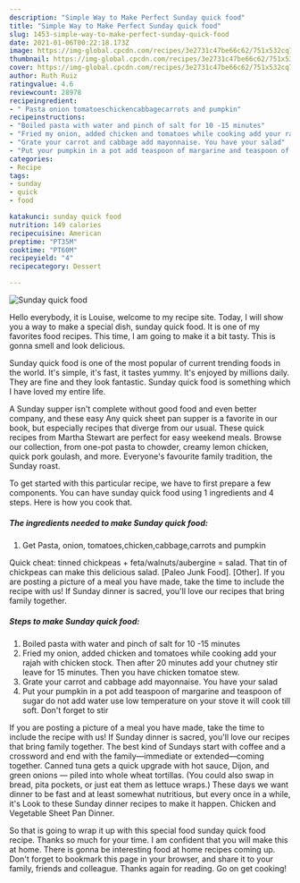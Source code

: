 ```yaml
---
description: "Simple Way to Make Perfect Sunday quick food"
title: "Simple Way to Make Perfect Sunday quick food"
slug: 1453-simple-way-to-make-perfect-sunday-quick-food
date: 2021-01-06T00:22:18.173Z
image: https://img-global.cpcdn.com/recipes/3e2731c47be66c62/751x532cq70/sunday-quick-food-recipe-main-photo.jpg
thumbnail: https://img-global.cpcdn.com/recipes/3e2731c47be66c62/751x532cq70/sunday-quick-food-recipe-main-photo.jpg
cover: https://img-global.cpcdn.com/recipes/3e2731c47be66c62/751x532cq70/sunday-quick-food-recipe-main-photo.jpg
author: Ruth Ruiz
ratingvalue: 4.6
reviewcount: 28978
recipeingredient:
- " Pasta onion tomatoeschickencabbagecarrots and pumpkin"
recipeinstructions:
- "Boiled pasta with water and pinch of salt for 10 -15 minutes"
- "Fried my onion, added chicken and tomatoes while cooking add your rajah with chicken stock. Then after 20 minutes add your chutney stir leave for 15 minutes. Then you have chicken tomatoe stew."
- "Grate your carrot and cabbage add mayonnaise. You have your salad"
- "Put your pumpkin in a pot add teaspoon of margarine and teaspoon of sugar do not add water use low temperature on your stove it will cook till soft. Don&#39;t forget to stir"
categories:
- Recipe
tags:
- sunday
- quick
- food

katakunci: sunday quick food 
nutrition: 149 calories
recipecuisine: American
preptime: "PT35M"
cooktime: "PT60M"
recipeyield: "4"
recipecategory: Dessert

---
```



![Sunday quick food](https://img-global.cpcdn.com/recipes/3e2731c47be66c62/751x532cq70/sunday-quick-food-recipe-main-photo.jpg)

Hello everybody, it is Louise, welcome to my recipe site. Today, I will show you a way to make a special dish, sunday quick food. It is one of my favorites food recipes. This time, I am going to make it a bit tasty. This is gonna smell and look delicious.

Sunday quick food is one of the most popular of current trending foods in the world. It's simple, it's fast, it tastes yummy. It's enjoyed by millions daily. They are fine and they look fantastic. Sunday quick food is something which I have loved my entire life.

A Sunday supper isn&#39;t complete without good food and even better company, and these easy Any quick sheet pan supper is a favorite in our book, but especially recipes that diverge from our usual. These quick recipes from Martha Stewart are perfect for easy weekend meals. Browse our collection, from one-pot pasta to chowder, creamy lemon chicken, quick pork goulash, and more. Everyone&#39;s favourite family tradition, the Sunday roast.


To get started with this particular recipe, we have to first prepare a few components. You can have sunday quick food using 1 ingredients and 4 steps. Here is how you cook that.

<!--inarticleads1-->

##### The ingredients needed to make Sunday quick food:

1. Get  Pasta, onion, tomatoes,chicken,cabbage,carrots and pumpkin


Quick cheat: tinned chickpeas + feta/walnuts/aubergine = salad. That tin of chickpeas can make this delicious salad. [Paleo Junk Food]. [Other]. If you are posting a picture of a meal you have made, take the time to include the recipe with us! If Sunday dinner is sacred, you&#39;ll love our recipes that bring family together. 

<!--inarticleads2-->

##### Steps to make Sunday quick food:

1. Boiled pasta with water and pinch of salt for 10 -15 minutes
1. Fried my onion, added chicken and tomatoes while cooking add your rajah with chicken stock. Then after 20 minutes add your chutney stir leave for 15 minutes. Then you have chicken tomatoe stew.
1. Grate your carrot and cabbage add mayonnaise. You have your salad
1. Put your pumpkin in a pot add teaspoon of margarine and teaspoon of sugar do not add water use low temperature on your stove it will cook till soft. Don&#39;t forget to stir


If you are posting a picture of a meal you have made, take the time to include the recipe with us! If Sunday dinner is sacred, you&#39;ll love our recipes that bring family together. The best kind of Sundays start with coffee and a crossword and end with the family—immediate or extended—coming together. Canned tuna gets a quick upgrade with hot sauce, Dijon, and green onions — piled into whole wheat tortillas. (You could also swap in bread, pita pockets, or just eat them as lettuce wraps.) These days we want dinner to be fast and at least somewhat nutritious, but every once in a while, it&#39;s Look to these Sunday dinner recipes to make it happen. Chicken and Vegetable Sheet Pan Dinner. 

So that is going to wrap it up with this special food sunday quick food recipe. Thanks so much for your time. I am confident that you will make this at home. There is gonna be interesting food at home recipes coming up. Don't forget to bookmark this page in your browser, and share it to your family, friends and colleague. Thanks again for reading. Go on get cooking!
